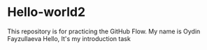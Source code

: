 # Hello-world2
This repository is for practicing the GitHub Flow.
My name is Oydin Fayzullaeva
Hello, It's my introduction task
